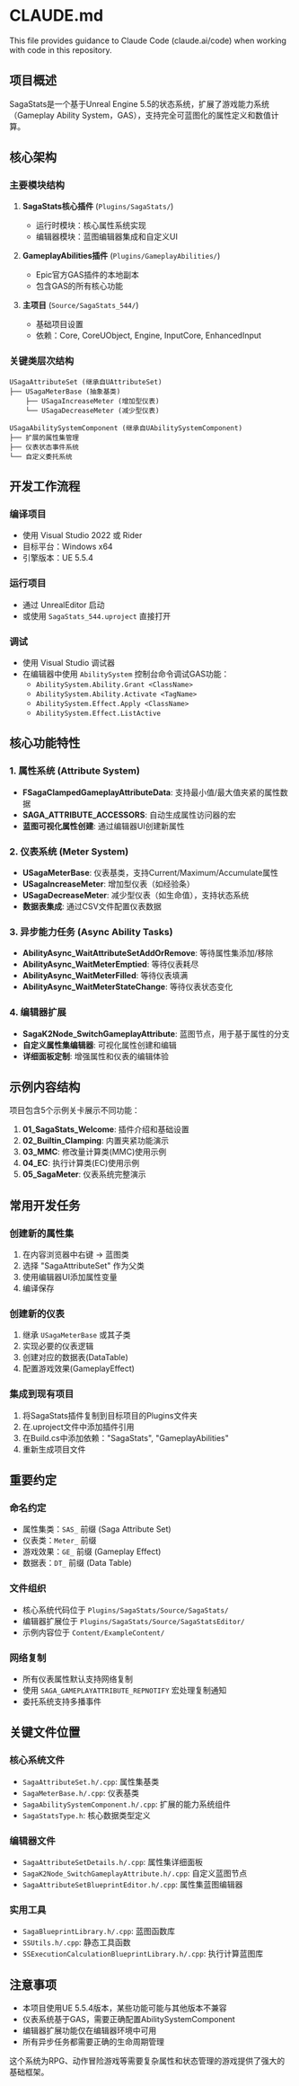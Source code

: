 # CLAUDE.md

This file provides guidance to Claude Code (claude.ai/code) when working with code in this repository.

## 项目概述

SagaStats是一个基于Unreal Engine 5.5的状态系统，扩展了游戏能力系统（Gameplay Ability System，GAS），支持完全可蓝图化的属性定义和数值计算。

## 核心架构

### 主要模块结构

1. **SagaStats核心插件** (`Plugins/SagaStats/`)
   - 运行时模块：核心属性系统实现
   - 编辑器模块：蓝图编辑器集成和自定义UI

2. **GameplayAbilities插件** (`Plugins/GameplayAbilities/`)
   - Epic官方GAS插件的本地副本
   - 包含GAS的所有核心功能

3. **主项目** (`Source/SagaStats_544/`)
   - 基础项目设置
   - 依赖：Core, CoreUObject, Engine, InputCore, EnhancedInput

### 关键类层次结构

```
USagaAttributeSet (继承自UAttributeSet)
├── USagaMeterBase (抽象基类)
    ├── USagaIncreaseMeter (增加型仪表)
    └── USagaDecreaseMeter (减少型仪表)

USagaAbilitySystemComponent (继承自UAbilitySystemComponent)
├── 扩展的属性集管理
├── 仪表状态事件系统
└── 自定义委托系统
```

## 开发工作流程

### 编译项目
- 使用 Visual Studio 2022 或 Rider
- 目标平台：Windows x64
- 引擎版本：UE 5.5.4

### 运行项目
- 通过 UnrealEditor 启动
- 或使用 `SagaStats_544.uproject` 直接打开

### 调试
- 使用 Visual Studio 调试器
- 在编辑器中使用 `AbilitySystem` 控制台命令调试GAS功能：
  - `AbilitySystem.Ability.Grant <ClassName>`
  - `AbilitySystem.Ability.Activate <TagName>`
  - `AbilitySystem.Effect.Apply <ClassName>`
  - `AbilitySystem.Effect.ListActive`

## 核心功能特性

### 1. 属性系统 (Attribute System)
- **FSagaClampedGameplayAttributeData**: 支持最小值/最大值夹紧的属性数据
- **SAGA_ATTRIBUTE_ACCESSORS**: 自动生成属性访问器的宏
- **蓝图可视化属性创建**: 通过编辑器UI创建新属性

### 2. 仪表系统 (Meter System)
- **USagaMeterBase**: 仪表基类，支持Current/Maximum/Accumulate属性
- **USagaIncreaseMeter**: 增加型仪表（如经验条）
- **USagaDecreaseMeter**: 减少型仪表（如生命值），支持状态系统
- **数据表集成**: 通过CSV文件配置仪表数据

### 3. 异步能力任务 (Async Ability Tasks)
- **AbilityAsync_WaitAttributeSetAddOrRemove**: 等待属性集添加/移除
- **AbilityAsync_WaitMeterEmptied**: 等待仪表耗尽
- **AbilityAsync_WaitMeterFilled**: 等待仪表填满
- **AbilityAsync_WaitMeterStateChange**: 等待仪表状态变化

### 4. 编辑器扩展
- **SagaK2Node_SwitchGameplayAttribute**: 蓝图节点，用于基于属性的分支
- **自定义属性集编辑器**: 可视化属性创建和编辑
- **详细面板定制**: 增强属性和仪表的编辑体验

## 示例内容结构

项目包含5个示例关卡展示不同功能：

1. **01_SagaStats_Welcome**: 插件介绍和基础设置
2. **02_Builtin_Clamping**: 内置夹紧功能演示
3. **03_MMC**: 修改量计算类(MMC)使用示例
4. **04_EC**: 执行计算类(EC)使用示例
5. **05_SagaMeter**: 仪表系统完整演示

## 常用开发任务

### 创建新的属性集
1. 在内容浏览器中右键 → 蓝图类
2. 选择 "SagaAttributeSet" 作为父类
3. 使用编辑器UI添加属性变量
4. 编译保存

### 创建新的仪表
1. 继承 `USagaMeterBase` 或其子类
2. 实现必要的仪表逻辑
3. 创建对应的数据表(DataTable)
4. 配置游戏效果(GameplayEffect)

### 集成到现有项目
1. 将SagaStats插件复制到目标项目的Plugins文件夹
2. 在.uproject文件中添加插件引用
3. 在Build.cs中添加依赖："SagaStats", "GameplayAbilities"
4. 重新生成项目文件

## 重要约定

### 命名约定
- 属性集类：`SAS_` 前缀 (Saga Attribute Set)
- 仪表类：`Meter_` 前缀
- 游戏效果：`GE_` 前缀 (Gameplay Effect)
- 数据表：`DT_` 前缀 (Data Table)

### 文件组织
- 核心系统代码位于 `Plugins/SagaStats/Source/SagaStats/`
- 编辑器扩展位于 `Plugins/SagaStats/Source/SagaStatsEditor/`
- 示例内容位于 `Content/ExampleContent/`

### 网络复制
- 所有仪表属性默认支持网络复制
- 使用 `SAGA_GAMEPLAYATTRIBUTE_REPNOTIFY` 宏处理复制通知
- 委托系统支持多播事件

## 关键文件位置

### 核心系统文件
- `SagaAttributeSet.h/.cpp`: 属性集基类
- `SagaMeterBase.h/.cpp`: 仪表基类
- `SagaAbilitySystemComponent.h/.cpp`: 扩展的能力系统组件
- `SagaStatsType.h`: 核心数据类型定义

### 编辑器文件
- `SagaAttributeSetDetails.h/.cpp`: 属性集详细面板
- `SagaK2Node_SwitchGameplayAttribute.h/.cpp`: 自定义蓝图节点
- `SagaAttributeSetBlueprintEditor.h/.cpp`: 属性集蓝图编辑器

### 实用工具
- `SagaBlueprintLibrary.h/.cpp`: 蓝图函数库
- `SSUtils.h/.cpp`: 静态工具函数
- `SSExecutionCalculationBlueprintLibrary.h/.cpp`: 执行计算蓝图库

## 注意事项

- 本项目使用UE 5.5.4版本，某些功能可能与其他版本不兼容
- 仪表系统基于GAS，需要正确配置AbilitySystemComponent
- 编辑器扩展功能仅在编辑器环境中可用
- 所有异步任务都需要正确的生命周期管理

这个系统为RPG、动作冒险游戏等需要复杂属性和状态管理的游戏提供了强大的基础框架。